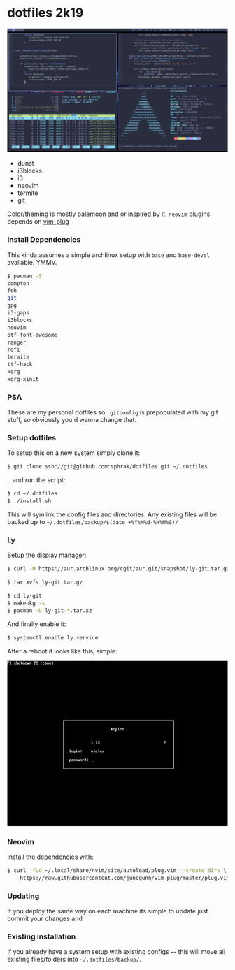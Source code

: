 # dotfiles 2k19

![Preview](https://raw.githubusercontent.com/sphrak/dotfiles/master/assets/preview.png)

* dunst
* i3blocks
* i3
* neovim
* termite
* git

Color/theming is mostly [palemoon](https://github.com/drewtempelmeyer/palenight.vim) and or inspired by it.
`neovim` plugins depends on [vim-plug](https://github.com/junegunn/vim-plug)

### Install Dependencies
This kinda assumes a simple archlinux setup with `base` and `base-devel` available. YMMV.

```sh
$ pacman -S 
compton
feh
git
gpg
i3-gaps
i3blocks
neovim
otf-font-awesome
ranger
rofi
termite
ttf-hack
xorg
xorg-xinit
```

### PSA
These are my personal dotfiles so `.gitconfig` is prepopulated
with my git stuff, so obviously you'd wanna change that.

### Setup dotfiles
To setup this on a new system simply clone it:
```sh
$ git clone ssh://git@github.com:sphrak/dotfiles.git ~/.dotfiles
```

.. and run the script:

```sh
$ cd ~/.dotfiles
$ ./install.sh
```

This will symlink the config files and directories. Any existing files
will be backed up to `~/.dotfiles/backup/$(date +%Y%M%d-%H%M%S)/`

### Ly
Setup the display manager:
```sh
$ curl -O https://aur.archlinux.org/cgit/aur.git/snapshot/ly-git.tar.gz
```

```sh
$ tar xvfs ly-git.tar.gz
```

```sh
$ cd ly-git
$ makepkg -s
$ pacman -U ly-git-*.tar.xz
```

And finally enable it:
```sh
$ systemctl enable ly.service
```

After a reboot it looks like this, simple:

![ly](https://raw.githubusercontent.com/sphrak/dotfiles/master/assets/ly.png)

### Neovim
Install the dependencies with:
```sh
$ curl -fLo ~/.local/share/nvim/site/autoload/plug.vim --create-dirs \
    https://raw.githubusercontent.com/junegunn/vim-plug/master/plug.vim
```

### Updating
If you deploy the same way on each machine its simple to update
just commit your changes and 

### Existing installation
If you already have a system setup with existing configs -- this will 
move all existing files/folders into `~/.dotfiles/backup/`.
